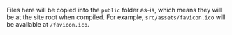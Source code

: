 Files here will be copied into the `public` folder as-is, which means they will be at the site root when compiled. For example, `src/assets/favicon.ico` will be available at `/favicon.ico`.

